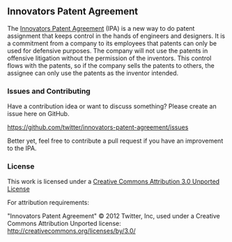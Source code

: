 ## Innovators Patent Agreement

The [Innovators Patent Agreement](https://github.com/twitter/innovators-patent-agreement/blob/master/innovators-patent-agreement.md) (IPA) is a new way to do patent assignment that keeps control in the hands of engineers and designers. 
It is a commitment from a company to its employees that patents can only be used for defensive purposes. 
The company will not use the patents in offensive litigation without the permission of the inventors. 
This control flows with the patents, so if the company sells the patents to others, 
the assignee can only use the patents as the inventor intended.

### Issues and Contributing

Have a contribution idea or want to discuss something? Please create an issue here on GitHub.

https://github.com/twitter/innovators-patent-agreement/issues

Better yet, feel free to contribute a pull request if you have an improvement to the IPA.

### License

This work is licensed under a [Creative Commons Attribution 3.0 Unported License](http://creativecommons.org/licenses/by/3.0/)

For attribution requirements:

"Innovators Patent Agreement" © 2012 Twitter, Inc, used under a Creative Commons Attribution Unported license: http://creativecommons.org/licenses/by/3.0/
